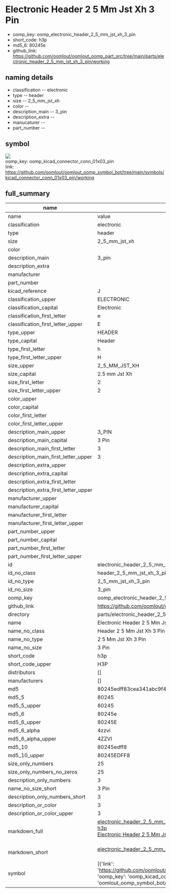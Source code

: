 # Electronic Header 2 5 Mm Jst Xh 3 Pin

  
* oomp_key: oomp_electronic_header_2_5_mm_jst_xh_3_pin 
* short_code: h3p
* md5_6: 80245e  
* github_link: https://github.com/oomlout/oomlout_oomp_part_src/tree/main/parts/electronic_header_2_5_mm_jst_xh_3_pin/working  
## naming details
* classification -- electronic
* type -- header
* size -- 2_5_mm_jst_xh
* color -- 
* description_main -- 3_pin
* description_extra -- 
* manucaturer -- 
* part_number -- 



## symbol

![](symbol/{index}}/working/working_600.png)  
oomp_key: oomp_kicad_connector_conn_01x03_pin  
link: https://github.com/oomlout/oomlout_oomp_symbol_bot/tree/main/symbols/kicad_connector_conn_01x03_pin/working  


## full_summary
| name | value | 
| --- | --- | 
| name | value | 
| classification | electronic | 
| type | header | 
| size | 2_5_mm_jst_xh | 
| color |  | 
| description_main | 3_pin | 
| description_extra |  | 
| manufacturer |  | 
| part_number |  | 
| kicad_reference | J | 
| classification_upper | ELECTRONIC | 
| classification_capital | Electronic | 
| classification_first_letter | e | 
| classification_first_letter_upper | E | 
| type_upper | HEADER | 
| type_capital | Header | 
| type_first_letter | h | 
| type_first_letter_upper | H | 
| size_upper | 2_5_MM_JST_XH | 
| size_capital | 2.5 mm Jst Xh | 
| size_first_letter | 2 | 
| size_first_letter_upper | 2 | 
| color_upper |  | 
| color_capital |  | 
| color_first_letter |  | 
| color_first_letter_upper |  | 
| description_main_upper | 3_PIN | 
| description_main_capital | 3 Pin | 
| description_main_first_letter | 3 | 
| description_main_first_letter_upper | 3 | 
| description_extra_upper |  | 
| description_extra_capital |  | 
| description_extra_first_letter |  | 
| description_extra_first_letter_upper |  | 
| manufacturer_upper |  | 
| manufacturer_capital |  | 
| manufacturer_first_letter |  | 
| manufacturer_first_letter_upper |  | 
| part_number_upper |  | 
| part_number_capital |  | 
| part_number_first_letter |  | 
| part_number_first_letter_upper |  | 
| id | electronic_header_2_5_mm_jst_xh_3_pin | 
| id_no_class | header_2_5_mm_jst_xh_3_pin | 
| id_no_type | 2_5_mm_jst_xh_3_pin | 
| id_no_size | 3_pin | 
| oomp_key | oomp_electronic_header_2_5_mm_jst_xh_3_pin | 
| github_link | https://github.com/oomlout/oomlout_oomp_part_src/tree/main/parts/electronic_header_2_5_mm_jst_xh_3_pin/working | 
| directory | parts/electronic_header_2_5_mm_jst_xh_3_pin | 
| name | Electronic Header 2 5 Mm Jst Xh 3 Pin | 
| name_no_class | Header 2 5 Mm Jst Xh 3 Pin | 
| name_no_type | 2 5 Mm Jst Xh 3 Pin | 
| name_no_size | 3 Pin | 
| short_code | h3p | 
| short_code_upper | H3P | 
| distributors | [] | 
| manufacturers | [] | 
| md5 | 80245edff83cea341abc9f42fcab1f61 | 
| md5_5 | 80245 | 
| md5_5_upper | 80245 | 
| md5_6 | 80245e | 
| md5_6_upper | 80245E | 
| md5_6_alpha | 4zzvi | 
| md5_6_alpha_upper | 4ZZVI | 
| md5_10 | 80245edff8 | 
| md5_10_upper | 80245EDFF8 | 
| size_only_numbers | 25 | 
| size_only_numbers_no_zeros | 25 | 
| description_only_numbers | 3 | 
| name_no_size_short | 3 Pin | 
| description_only_numbers_short | 3 | 
| description_or_color | 3 | 
| description_or_color_upper | 3 | 
| markdown_full | [electronic_header_2_5_mm_jst_xh_3_pin](https://github.com/oomlout/oomlout_oomp_part_src/tree/main/parts/electronic_header_2_5_mm_jst_xh_3_pin/working)<br>[h3p](https://github.com/oomlout/oomlout_oomp_part_src/tree/main/parts/electronic_header_2_5_mm_jst_xh_3_pin/working)<br>[Electronic Header 2 5 Mm Jst Xh 3 Pin](https://github.com/oomlout/oomlout_oomp_part_src/tree/main/parts/electronic_header_2_5_mm_jst_xh_3_pin/working)<br><br> | 
| markdown_short | [electronic_header_2_5_mm_jst_xh_3_pin](https://github.com/oomlout/oomlout_oomp_part_src/tree/main/parts/electronic_header_2_5_mm_jst_xh_3_pin/working)<br><br> | 
| symbol | [{'link': 'https://github.com/oomlout/oomlout_oomp_symbol_bot/tree/main/symbols/kicad_connector_conn_01x03_pin', 'oomp_key': 'oomp_kicad_connector_conn_01x03_pin', 'directory': 'oomlout_oomp_symbol_bot/symbols/kicad_connector_conn_01x03_pin//working/working.kicad_sym', 'index': 0}] | 
